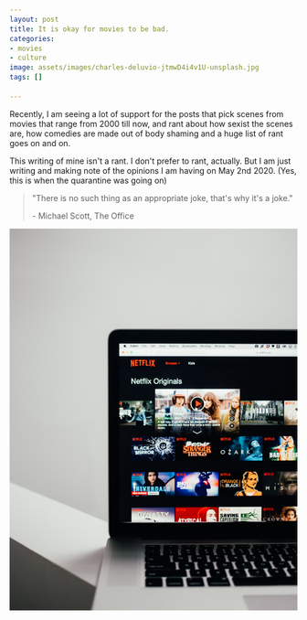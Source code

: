 ```yaml
---
layout: post
title: It is okay for movies to be bad.
categories:
- movies
- culture
image: assets/images/charles-deluvio-jtmwD4i4v1U-unsplash.jpg
tags: []

---
```

Recently, I am seeing a lot of support for the posts that pick scenes from movies that range from 2000 till now, and rant about how sexist the scenes are, how comedies are made out of body shaming and a huge list of rant goes on and on.

This writing of mine isn't a rant. I don't prefer to rant, actually. But I am just writing and making note of the opinions I am having on May 2nd 2020. (Yes, this is when the quarantine was going on)

> "There is no such thing as an appropriate joke, that's why it's a joke."
>
> \- Michael Scott, The Office

![movies](/assets/images/charles-deluvio-jtmwD4i4v1U-unsplash.jpg "Movies")